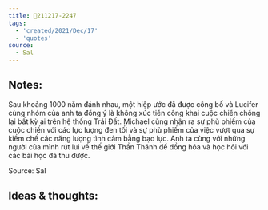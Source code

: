 ```yaml
---
title: 💬211217-2247
tags:
  - 'created/2021/Dec/17'
  - 'quotes'
source:
  - Sal
---
```


## Notes:
Sau khoảng 1000 năm đánh nhau, một hiệp ước đã được công bố và Lucifer cùng nhóm của anh ta đồng ý là không xúc tiến công khai cuộc chiến chống lại bất kỳ ai trên hệ thống Trái Đất. Michael cũng nhận ra sự phù phiếm của cuộc chiến với các lực lượng đen tối và sự phù phiếm của việc vượt qua sự kiềm chế các năng lượng tình cảm bằng bạo lực. Anh ta cùng với những người của mình rút lui về thế giới Thần Thánh để đồng hóa và học hỏi với các bài học đã thu được.

Source: Sal

## Ideas & thoughts:
